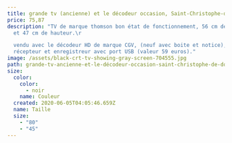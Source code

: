 ```yaml
---
title: grande tv (ancienne) et le décodeur occasion, Saint-Christophe-de-Double
price: 75,87
description: "TV de marque thomson bon état de fonctionnement, 56 cm de longueur
  et 47 cm de hauteur.\r

  vendu avec le décodeur HD de marque CGV, (neuf avec boite et notice), fait
  récepteur et enregistreur avec port USB (valeur 59 euros)."
image: /assets/black-crt-tv-showing-gray-screen-704555.jpg
path: grande-tv-ancienne-et-le-décodeur-occasion-saint-christophe-de-double
size:
  color:
    color:
      - noir
    name: Couleur
  created: 2020-06-05T04:05:46.659Z
  name: Taille
  size:
    - "80"
    - "45"
---
```

